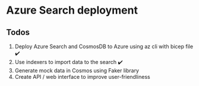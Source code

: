 # Azure Search deployment

## Todos
1. Deploy Azure Search and CosmosDB to Azure using az cli with bicep file :heavy_check_mark:
2. Use indexers to import data to the search :heavy_check_mark:
3. Generate mock data in Cosmos using Faker library
4. Create API / web interface to improve user-friendliness